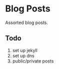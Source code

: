 # Blog Posts

Assorted blog posts.  

## Todo

1. set up jekyll
2. set up dns 
3. public/private posts


